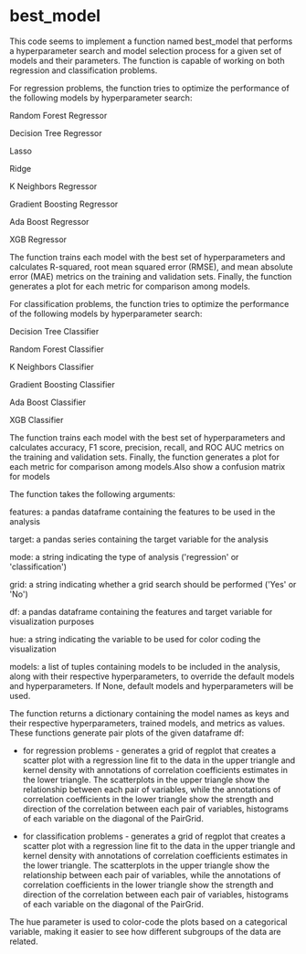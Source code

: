 # best_model
This code seems to implement a function named best_model that performs a hyperparameter search and model selection process for a given set of models and their parameters. The function is capable of working on both regression and classification problems.

For regression problems, the function tries to optimize the performance of the following models by hyperparameter search:

Random Forest Regressor

Decision Tree Regressor

Lasso

Ridge

K Neighbors Regressor

Gradient Boosting Regressor

Ada Boost Regressor

XGB Regressor

The function trains each model with the best set of hyperparameters and calculates R-squared, root mean squared error (RMSE), and mean absolute error (MAE) metrics on the training and validation sets. Finally, the function generates a plot for each metric for comparison among models.

For classification problems, the function tries to optimize the performance of the following models by hyperparameter search:

Decision Tree Classifier

Random Forest Classifier

K Neighbors Classifier

Gradient Boosting Classifier

Ada Boost Classifier

XGB Classifier

The function trains each model with the best set of hyperparameters and calculates accuracy, F1 score, precision, recall, and ROC AUC metrics on the training and validation sets. Finally, the function generates a plot for each metric for comparison among models.Also show a confusion matrix for models

The function takes the following arguments:

features: a pandas dataframe containing the features to be used in the analysis

target: a pandas series containing the target variable for the analysis

mode: a string indicating the type of analysis ('regression' or 'classification')

grid: a string indicating whether a grid search should be performed ('Yes' or 'No')

df: a pandas dataframe containing the features and target variable for visualization purposes

hue: a string indicating the variable to be used for color coding the visualization

models: a list of tuples containing models to be included in the analysis, along with their respective hyperparameters, to override the default models and hyperparameters. If None, default models and hyperparameters will be used.

The function returns a dictionary containing the model names as keys and their respective hyperparameters, trained models, and metrics as values.
These functions generate pair plots of the given dataframe df:

 - for regression problems -  generates a grid of regplot that creates a scatter plot with a regression line fit to the data  in the upper triangle and kernel density with annotations of correlation coefficients  estimates in the lower triangle. The scatterplots in the upper triangle show the relationship between each pair of variables, while the annotations of correlation coefficients in the lower triangle show the strength and direction of the correlation between each pair of variables, histograms of each variable on the diagonal of the PairGrid.

 - for classification problems - generates a grid of regplot that creates a scatter plot with a regression line fit to the data  in the upper triangle and kernel density with annotations of correlation coefficients  estimates in the lower triangle. The scatterplots in the upper triangle show the relationship between each pair of variables, while the annotations of correlation coefficients in the lower triangle show the strength and direction of the correlation between each pair of variables, histograms of each variable on the diagonal of the PairGrid.

The hue parameter is used to color-code the plots based on a categorical variable, making it easier to see how different subgroups of the data are related.
